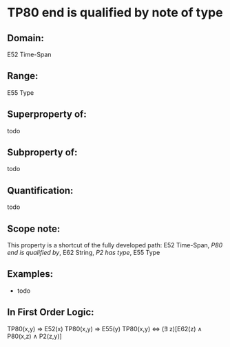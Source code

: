 # TP80 end is qualified by note of type

## Domain: 

E52 Time-Span

## Range: 

E55 Type

## Superproperty of: 

todo

## Subproperty of: 

todo

## Quantification: 

todo

## Scope note: 

This property is a shortcut of the fully developed path: E52 Time-Span, _P80 end is qualified by_, E62 String, _P2 has type_, E55 Type

## Examples: 

* todo

## In First Order Logic: 

TP80(x,y) ⇒ E52(x)
TP80(x,y) ⇒ E55(y)
TP80(x,y) ⇔ (∃ z)[E62(z) ∧ P80(x,z) ∧ P2(z,y)]

